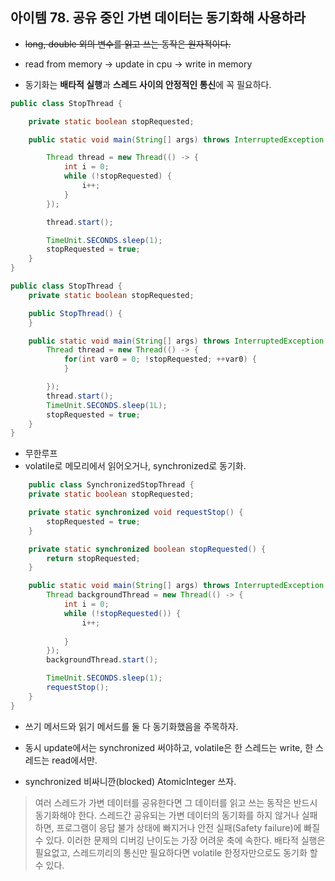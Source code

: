 ## 아이템 78. 공유 중인 가변 데이터는 동기화해 사용하라

- ~~long, double 외의 변수를 읽고 쓰는 동작은 원자적이다.~~
- read from memory -> update in cpu -> write in memory

- 동기화는 **배타적 실행**과 **스레드 사이의 안정적인 통신**에 꼭 필요하다.


```java
public class StopThread {

    private static boolean stopRequested;

    public static void main(String[] args) throws InterruptedException {

        Thread thread = new Thread(() -> {
            int i = 0;
            while (!stopRequested) {
                i++;
            }
        });

        thread.start();

        TimeUnit.SECONDS.sleep(1);
        stopRequested = true;
    }
}
```

```java
public class StopThread {
    private static boolean stopRequested;

    public StopThread() {
    }

    public static void main(String[] args) throws InterruptedException {
        Thread thread = new Thread(() -> {
            for(int var0 = 0; !stopRequested; ++var0) {
            }

        });
        thread.start();
        TimeUnit.SECONDS.sleep(1L);
        stopRequested = true;
    }
}
```

- 무한루프
- volatile로 메모리에서 읽어오거나, synchronized로 동기화.


```java
    public class SynchronizedStopThread {
    private static boolean stopRequested;

    private static synchronized void requestStop() {
        stopRequested = true;
    }

    private static synchronized boolean stopRequested() {
        return stopRequested;
    }

    public static void main(String[] args) throws InterruptedException {
        Thread backgroundThread = new Thread(() -> {
            int i = 0;
            while (!stopRequested()) {
                i++;
                
            }
        });
        backgroundThread.start();

        TimeUnit.SECONDS.sleep(1);
        requestStop();
    }
}
```

- 쓰기 메서드와 읽기 메서드를 둘 다 동기화했음을 주목하자.

- 동시 update에서는 synchronized 써야하고, volatile은 한 스레드는 write, 한 스레드는 read에서만.

- synchronized 비싸니깐(blocked) AtomicInteger 쓰자.

> 여러 스레드가 가변 데이터를 공유한다면 그 데이터를 읽고 쓰는 동작은 반드시 동기화해야 한다. 스레드간 공유되는 가변 데이터의 동기화를 하지 않거나 실패하면, 프로그램이 응답 불가 상태에 빠지거나 안전 실패(Safety failure)에 빠질 수 있다. 이러한 문제의 디버깅 난이도는 가장 어려운 축에 속한다. 배타적 실행은 필요없고, 스레드끼리의 통신만 필요하다면 volatile 한정자만으로도 동기화 할 수 있다.
